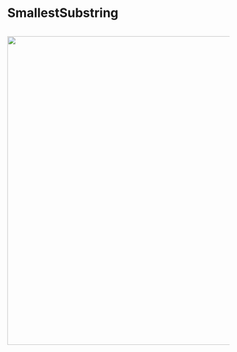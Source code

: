 # SmallestSubstring
<br>

<img src="https://user-images.githubusercontent.com/36462985/222254418-ab8dc44d-d762-46b2-acce-97ca25567011.png" align="center" width="700">

